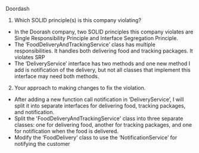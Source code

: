 Doordash
1. Which SOLID principle(s) is this company violating?
- In the Doorash company, two SOLID principles this company violates are Single Responsibility Principle and Interface Segregation Principle.
- The ‘FoodDeliveryAndTrackingService’ class has multiple responsibilities. It handles both delivering food and tracking packages. It violates SRP
- The ‘DeliveryService’ interface has two methods and one new method I add is notification of the delivery, but not all classes that implement this interface may need both methods.
2. Your approach to making changes to fix the violation.
- After adding a new function call notification in ‘DeliveryService’, I will split it into separate interfaces for delivering food, tracking packages, and notification. 
- Split the 'FoodDeliveryAndTrackingService' class into three separate classes: one for delivering food, another for tracking packages, and one for notification when the food is delivered.
- Modify the ‘FoodDelivery’ class to use the ‘NotificationService’ for notifying the customer
